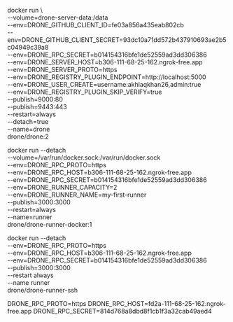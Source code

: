 

docker run \      
    --volume=drone-server-data:/data \
    --env=DRONE_GITHUB_CLIENT_ID=fe03a856a435eab802cb \
    --env=DRONE_GITHUB_CLIENT_SECRET=93dc10a71dd572b437910693ae2b5c04949c39a8 \
    --env=DRONE_RPC_SECRET=b014154316bfe1de52559ad3dd306386 \
    --env=DRONE_SERVER_HOST=b306-111-68-25-162.ngrok-free.app  \
    --env=DRONE_SERVER_PROTO=https \
    --env=DRONE_REGISTRY_PLUGIN_ENDPOINT=http://localhost:5000 \
    --env=DRONE_USER_CREATE=username:akhlaqkhan26,admin:true \
    --env=DRONE_REGISTRY_PLUGIN_SKIP_VERIFY=true \
    --publish=9000:80 \
    --publish=9443:443 \
    --restart=always \
    --detach=true \
    --name=drone \
    drone/drone:2

docker run --detach \
    --volume=/var/run/docker.sock:/var/run/docker.sock \
    --env=DRONE_RPC_PROTO=https \
    --env=DRONE_RPC_HOST=b306-111-68-25-162.ngrok-free.app  \
    --env=DRONE_RPC_SECRET=b014154316bfe1de52559ad3dd306386 \
    --env=DRONE_RUNNER_CAPACITY=2 \
    --env=DRONE_RUNNER_NAME=my-first-runner \
    --publish=3000:3000 \
    --restart=always \
    --name=runner \
    drone/drone-runner-docker:1


docker run --detach \
    --env=DRONE_RPC_PROTO=https \
    --env=DRONE_RPC_HOST=b306-111-68-25-162.ngrok-free.app  \
    --env=DRONE_RPC_SECRET=b014154316bfe1de52559ad3dd306386 \
    --publish=3000:3000 \
    --restart always \
    --name runner \
    drone/drone-runner-ssh



DRONE_RPC_PROTO=https
DRONE_RPC_HOST=fd2a-111-68-25-162.ngrok-free.app
DRONE_RPC_SECRET=814d768a8dbd8f1cb1f3a32cab49aed4


